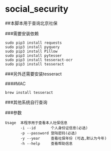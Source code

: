 # social_security
##本脚本用于查询北京社保

###需要安装依赖
```
sudo pip3 install requests
sudo pip3 install pyquery
sudo pip3 install Pillow
sudo pip3 install pytesser
sudo pip3 install tesseract-ocr
sudo pip3 install tesseract
``` 

###另外还需要安装tesseract

####MAC
```
brew install tesseract
```
###其他系统自行查询 

###参数
```
Usage  本程序用于查看本人社保信息 
       -i --id       个人身份证信息(必选) 
       -p --password 登陆密码(必选) 
       -y --year     查看社保年份 (可选,默认为今年) 
       -h --help     查看帮助信息

```



